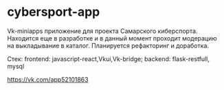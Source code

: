 # cybersport-app


Vk-miniapps приложение для проекта Самарского киберспорта. Находится еще в разработке и в данный момент проходит модерацию на выкладывание в каталог. Планируется рефакторинг и доработка. 


Стек: frontend: javascript-react,Vkui,Vk-bridge;  backend: flask-restfull, mysql 


https://vk.com/app52101863
